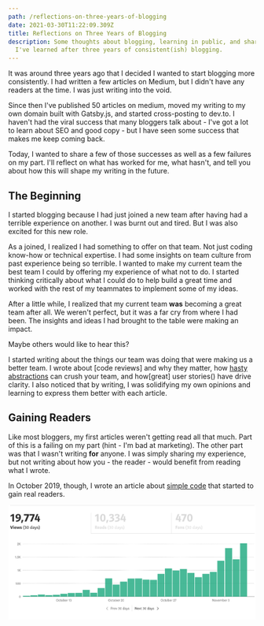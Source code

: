 ```yaml
---
path: /reflections-on-three-years-of-blogging
date: 2021-03-30T11:22:09.309Z
title: Reflections on Three Years of Blogging
description: Some thoughts about blogging, learning in public, and sharing what
  I've learned after three years of consistent(ish) blogging.
---
```

It was around three years ago that I decided I wanted to start blogging more consistently. I had written a few articles on Medium, but I didn't have any readers at the time. I was just writing into the void.

Since then I've published 50 articles on medium, moved my writing to my own domain built with Gatsby.js, and started cross-posting to dev.to. I haven't had the viral success that many bloggers talk about - I've got a lot to learn about SEO and good copy - but I have seen some success that makes me keep coming back.

Today, I wanted to share a few of those successes as well as a few failures on my part. I'll reflect on what has worked for me, what hasn't, and tell you about how this will shape my writing in the future.

## The Beginning

I started blogging because I had just joined a new team after having had a terrible experience on another. I was burnt out and tired. But I was also excited for this new role. 

As a joined, I realized I had something to offer on that team. Not just coding know-how or technical expertise. I had some insights on team culture from past experience being so terrible. I wanted to make my current team the best team I could by offering my experience of what not to do. I started thinking critically about what I could do to help build a great time and worked with the rest of my teammates to implement some of my ideas.

After a little while, I realized that my current team **was** becoming a great team after all. We weren't perfect, but it was a far cry from where I had been. The insights and ideas I had brought to the table were making an impact. 

Maybe others would like to hear this?

I started writing about the things our team was doing that were making us a better team. I wrote about \[code reviews] and why they matter, how [hasty abstractions](<>) can crush your team, and how\[great] user stories() have drive clarity. I also noticed that by writing, I was solidifying my own opinions and learning to express them better with each article.

## Gaining Readers

Like most bloggers, my first articles weren't getting read all that much. Part of this is a failing on my part (hint - I'm bad at marketing). The other part was that I wasn't writing **for** anyone. I was simply sharing my experience, but not writing about how you - the reader - would benefit from reading what I wrote.

In October 2019, though, I wrote an article about [simple code](<>) that started to gain real readers.

![Medium stats for Fall of 2019](../assets/screen-shot-2021-03-30-at-7.45.53-am.png "Medium stats for Fall 2019")